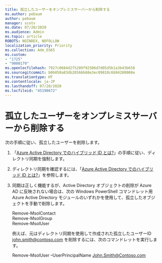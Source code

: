```yaml
---
title: 孤立したユーザーをオンプレミスサーバーから削除する
ms.author: pebaum
author: pebaum
manager: scotv
ms.date: 07/20/2020
ms.audience: Admin
ms.topic: article
ROBOTS: NOINDEX, NOFOLLOW
localization_priority: Priority
ms.collection: Adm_O365
ms.custom:
- "1725"
- "9000179"
ms.openlocfilehash: 7927c0684d2f5289f92506d7d05d5b1a3b43b658
ms.sourcegitcommit: b0b050a83db28566b68e3ec09810c6b94280008e
ms.translationtype: HT
ms.contentlocale: ja-JP
ms.lasthandoff: 07/20/2020
ms.locfileid: "45198672"
---
```

# <a name="delete-orphaned-user-from-on-premises-server"></a>孤立したユーザーをオンプレミスサーバーから削除する

次の手順に従い、孤立したユーザーを削除します。

1. 「[Azure Active Directory でのハイブリッド ID とは?](https://technet.microsoft.com/library/jj151771.aspx#bkmk_synchronizedirectories)」の手順に従い、ディレクトリ同期を強制します。

2. ディレクトリ同期を確認するには、「[Azure Active Directory でのハイブリッド ID とは?](https://technet.microsoft.com/library/jj151797.aspx)」を参照します。

3. 同期は正しく機能するが、Active Directory オブジェクトの削除が Azure AD に反映されない場合は、次の Windows PowerShell コマンドレット用 Azure Active Directory モジュールのいずれかを使用して、孤立したオブジェクトを手動で削除します。

    Remove-MsolContact  
    Remove-MsolGroup  
    Remove-MsolUser

    例えば、元はディレクトリ同期を使用して作成された孤立したユーザーID john.smith@contoso.com を削除するには、次のコマンドレットを実行します。

    Remove-MsolUser –UserPrincipalName John.Smith@Contoso.com